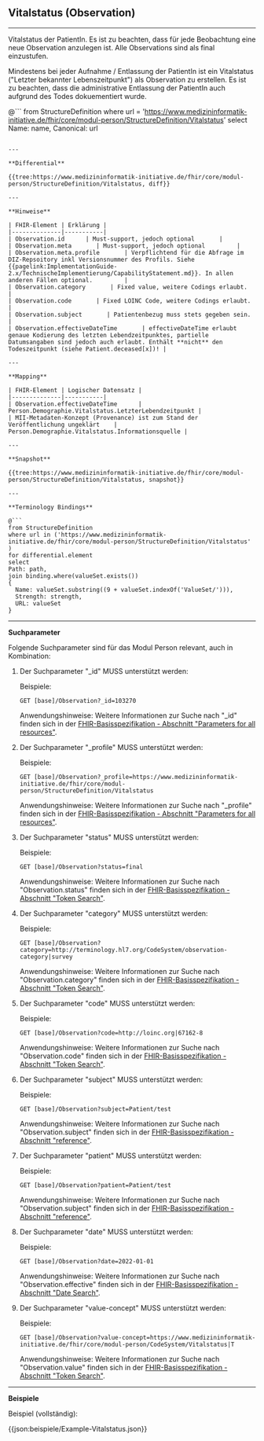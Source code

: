 ## Vitalstatus (Observation)

---

Vitalstatus der PatientIn. Es ist zu beachten, dass für jede Beobachtung eine neue Observation anzulegen ist. Alle Observations sind als final einzustufen.

Mindestens bei jeder Aufnahme / Entlassung der PatientIn ist ein Vitalstatus ("Letzter bekannter Lebenszeitpunkt") als Observation zu erstellen. Es ist zu beachten, dass die administrative Entlassung der PatientIn auch aufgrund des Todes dokuementiert wurde.  

@```
from StructureDefinition where url = 'https://www.medizininformatik-initiative.de/fhir/core/modul-person/StructureDefinition/Vitalstatus' select Name: name, Canonical: url
```

---

**Differential**

{{tree:https://www.medizininformatik-initiative.de/fhir/core/modul-person/StructureDefinition/Vitalstatus, diff}}

---

**Hinweise**

| FHIR-Element | Erklärung |
|--------------|-----------|
| Observation.id      | Must-support, jedoch optional       |
| Observation.meta       | Must-support, jedoch optional         |
| Observation.meta.profile       | Verpflichtend für die Abfrage im DIZ-Repsoitory inkl Versionsnummer des Profils. Siehe {{pagelink:ImplementationGuide-2.x/TechnischeImplementierung/CapabilityStatement.md}}. In allen anderen Fällen optional.         |
| Observation.category       | Fixed value, weitere Codings erlaubt.         |
| Observation.code       | Fixed LOINC Code, weitere Codings erlaubt.        |
| Observation.subject       | Patientenbezug muss stets gegeben sein.         |
| Observation.effectiveDateTime       | effectiveDateTime erlaubt genaue Kodierung des letzten Lebendzeitpunktes, partielle Datumsangaben sind jedoch auch erlaubt. Enthält **nicht** den Todeszeitpunkt (siehe Patient.deceased[x])! |

---

**Mapping**

| FHIR-Element | Logischer Datensatz |
|--------------|-----------|
| Observation.effectiveDateTime      | Person.Demographie.Vitalstatus.LetzterLebendzeitpunkt |
| MII-Metadaten-Konzept (Provenance) ist zum Stand der Veröffentlichung ungeklärt    | Person.Demographie.Vitalstatus.Informationsquelle |

---

**Snapshot**

{{tree:https://www.medizininformatik-initiative.de/fhir/core/modul-person/StructureDefinition/Vitalstatus, snapshot}}

---

**Terminology Bindings**

@```
from StructureDefinition
where url in ('https://www.medizininformatik-initiative.de/fhir/core/modul-person/StructureDefinition/Vitalstatus' )
for differential.element
select
Path: path,
join binding.where(valueSet.exists())
{
  Name: valueSet.substring((9 + valueSet.indexOf('ValueSet/'))),
  Strength: strength,
  URL: valueSet
}
```

---

**Suchparameter**

Folgende Suchparameter sind für das Modul Person relevant, auch in Kombination:

1. Der Suchparameter "_id" MUSS unterstützt werden:

    Beispiele:

    ```GET [base]/Observation?_id=103270```

    Anwendungshinweise: Weitere Informationen zur Suche nach "_id" finden sich in der [FHIR-Basisspezifikation - Abschnitt "Parameters for all resources"](http://hl7.org/fhir/R4/search.html#all).

1. Der Suchparameter "_profile" MUSS unterstützt werden:

    Beispiele:

    ```GET [base]/Observation?_profile=https://www.medizininformatik-initiative.de/fhir/core/modul-person/StructureDefinition/Vitalstatus```

    Anwendungshinweise: Weitere Informationen zur Suche nach "_profile" finden sich in der [FHIR-Basisspezifikation - Abschnitt "Parameters for all resources"](http://hl7.org/fhir/R4/search.html#all).

1. Der Suchparameter "status" MUSS unterstützt werden:

    Beispiele:

    ```GET [base]/Observation?status=final```

    Anwendungshinweise: Weitere Informationen zur Suche nach "Observation.status" finden sich in der [FHIR-Basisspezifikation - Abschnitt "Token Search"](http://hl7.org/fhir/R4/search.html#token).

1. Der Suchparameter "category" MUSS unterstützt werden:

    Beispiele:

    ```GET [base]/Observation?category=http://terminology.hl7.org/CodeSystem/observation-category|survey```

    Anwendungshinweise: Weitere Informationen zur Suche nach "Observation.category" finden sich in der [FHIR-Basisspezifikation - Abschnitt "Token Search"](http://hl7.org/fhir/R4/search.html#token).

1. Der Suchparameter "code" MUSS unterstützt werden:

    Beispiele:

    ```GET [base]/Observation?code=http://loinc.org|67162-8```

    Anwendungshinweise: Weitere Informationen zur Suche nach "Observation.code" finden sich in der [FHIR-Basisspezifikation - Abschnitt "Token Search"](http://hl7.org/fhir/R4/search.html#token).

1. Der Suchparameter "subject" MUSS unterstützt werden:

    Beispiele:

    ```GET [base]/Observation?subject=Patient/test```

    Anwendungshinweise: Weitere Informationen zur Suche nach "Observation.subject" finden sich in der [FHIR-Basisspezifikation - Abschnitt "reference"](http://hl7.org/fhir/R4/search.html#reference).

1. Der Suchparameter "patient" MUSS unterstützt werden:

    Beispiele:

    ```GET [base]/Observation?patient=Patient/test```

    Anwendungshinweise: Weitere Informationen zur Suche nach "Observation.subject" finden sich in der [FHIR-Basisspezifikation - Abschnitt "reference"](http://hl7.org/fhir/R4/search.html#reference).

1. Der Suchparameter "date" MUSS unterstützt werden:

    Beispiele:

    ```GET [base]/Observation?date=2022-01-01```

    Anwendungshinweise: Weitere Informationen zur Suche nach "Observation.effective" finden sich in der [FHIR-Basisspezifikation - Abschnitt "Date Search"](http://hl7.org/fhir/R4/search.html#date).

1. Der Suchparameter "value-concept" MUSS unterstützt werden:

    Beispiele:

    ```GET [base]/Observation?value-concept=https://www.medizininformatik-initiative.de/fhir/core/modul-person/CodeSystem/Vitalstatus|T```

    Anwendungshinweise: Weitere Informationen zur Suche nach "Observation.value" finden sich in der [FHIR-Basisspezifikation - Abschnitt "Token Search"](http://hl7.org/fhir/R4/search.html#token).

---

**Beispiele**

Beispiel (vollständig):

{{json:beispiele/Example-Vitalstatus.json}}